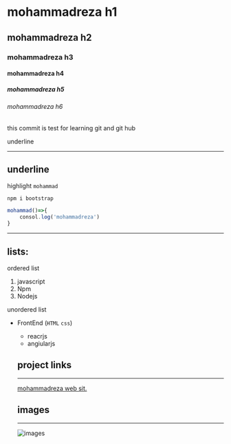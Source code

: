 # mohammadreza  h1
## mohammadreza h2
### mohammadreza h3
#### mohammadreza h4
##### mohammadreza h5
###### mohammadreza h6

<p>this commit is test for learning git and git hub</p>

underline
___

underline
---

highlight `mohammad`

```
npm i bootstrap
```

```javascript
mohammad()=>{
    consol.log('mohammadreza')
}
```
---

## lists:
ordered list
1. javascript
2. Npm
3. Nodejs

unordered list

- FrontEnd (`HTML` `css`)
    - reacrjs
    - angiularjs

    ## project links 
    ---

    [mohammadreza web sit.](http://mohammad70.ir/)

    ## images
    ---
    ![images](https://picsum.photos/200/300)

    